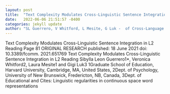 ```yaml
---
layout: post
title:  "Text Complexity Modulates Cross-Linguistic Sentence Integration in L2 Reading"
date:   2022-06-06 21:51:57 -0400
categories: jekyll update
author: "SL Guerrero, V Whitford, L Mesite, G Luk -  of Cross-Language Influences in Learning , 2022"
---
```

Text Complexity Modulates Cross-Linguistic Sentence Integration in L2 Reading Page   81 ORIGINAL RESEARCH published: 18 June 2021 doi: 10.3389/fcomm. 2021.651769   Text Complexity Modulates Cross-Linguistic Sentence Integration in L2 Reading Sibylla   Leon Guerrero1*, Veronica Whitford2, Laura Mesite1 and Gigi Luk3 1Graduate School   of Education, Harvard University, Cambridge, MA, United States, 2Dept. of Psychology,   University of New Brunswick, Fredericton, NB, Canada, 3Dept. of Educational and  Cites: Linguistic regularities in continuous space word representations